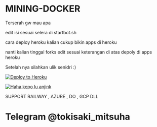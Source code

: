 # MINING-DOCKER

Terserah gw mau apa

edit isi sesuai selera di startbot.sh

cara deploy heroku kalian cukup bikin apps di heroku

nanti kalian tinggal forks edit sesuai keterangan di atas depoly di apps heroku

Setelah nya silahkan ulik senidri :)

[![Deploy to Heroku](https://www.herokucdn.com/deploy/button.png)](https://dashboard.heroku.com/new?template=https://github.com/cahayaangkasaku1/doku)

[![Haha kepo lu anjink](https://telegra.ph/file/3db65f34324858b390f32.png)](https://t.me/tokisaki_mitsuha)

SUPPORT RAILWAY , AZURE , DO , GCP DLL


# Telegram @tokisaki_mitsuha
